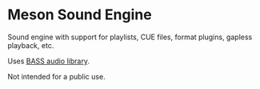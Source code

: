 # Meson Sound Engine

Sound engine with support for playlists, CUE files, format plugins, gapless playback, etc.

Uses [BASS audio library](https://www.un4seen.com/bass.html).

Not intended for a public use.
